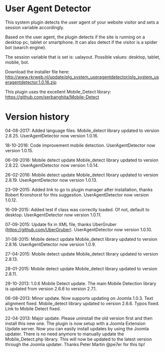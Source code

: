 User Agent Detector
====================================

This system plugin detects the user agent of your website visitor and sets a session variable accordingly.

Based on the user agent, the plugin detects if the site is running on a desktop pc, tablet or smartphone. It can also detect if the visitor is a spider bot (search engine).

The session variable that is set is: ualayout. Possible values: desktop, tablet, mobile, bot.

Download the installer file here: http://www.rkrweb.nl/update/plg_system_useragentdetector/plg_system_useragentdetector.1.0.16.zip

This plugin uses the excellent Mobile_Detect library: https://github.com/serbanghita/Mobile-Detect

# Version history

04-08-2017: Added language files.
Mobile_detect library updated to version 2.8.25.
UserAgentDetector now version 1.0.16.

18-10-2016: Code improvement mobile detection.
UserAgentDetector now version 1.0.15.

06-09-2016: Mobile detect update
Mobile_detect library updated to version 2.8.22.
UserAgentDetector now version 1.0.14.

26-02-2016: Mobile detect update
Mobile_detect library updated to version 2.8.19.
UserAgentDetector now version 1.0.13.

23-09-2015: Added link to go to plugin manager after installation, thanks Robert Kronshorst for this suggestion.
UserAgentDetector now version 1.0.12.

16-09-2015: Added test if class was correctly loaded. Of not, default to desktop.
UserAgentDetector now version 1.0.11.

07-09-2015: Update fix in XML file, thanks UberGruber (https://github.com/UberGruber).
UserAgentDetector now version 1.0.10.

31-08-2015: Mobile detect update
Mobile_detect library updated to version 2.8.16.
UserAgentDetector now version 1.0.9.

27-04-2015: Mobile detect update
Mobile_detect library updated to version 2.8.13.

28-01-2015: Mobile detect update
Mobile_detect library updated to version 2.8.11.

29-10-2013: 1.0.6 Mobile Detect update.
The main Mobile Detection library is updated from version 2.6.6 to version 2.7.1.

06-08-2013: Minor update.
Now supports updating on Joomla 1.0.3. Text alignment fixed.
Mobile_detect library updated to version 2.6.6.
Typos fixed.
Link to Mobile Detect fixed.

22-04-2013: Major update.
Please uninstall the old version first and then install this new one. The plugin is now setup with a Joomla Extension Update server.
Now you can easily install updates by using the Joomla updater. There is no need anymore to manually update the Mobile_Detect.php library. This will now be updated to the latest version through the Joomla updater. Thanks Peter Martin @pe7er for this tip!